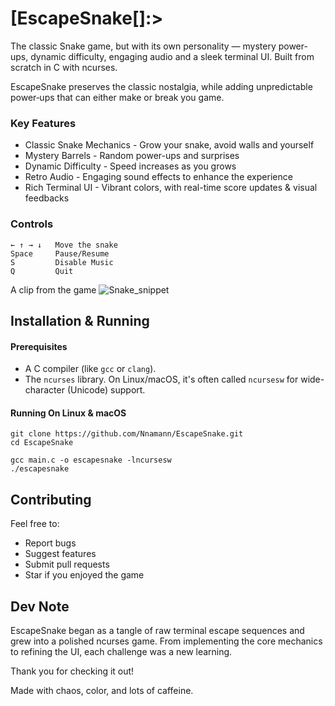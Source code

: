 # [EscapeSnake[]:>
The classic Snake game, but with its own personality — mystery power-ups, dynamic difficulty, engaging audio and a sleek terminal UI. 
Built from scratch in C with ncurses.


EscapeSnake preserves the classic nostalgia, while adding unpredictable power‑ups that can either make or break you game.

### Key Features
+ Classic Snake Mechanics - Grow your snake, avoid walls and yourself
+ Mystery Barrels - Random power-ups and surprises
+ Dynamic Difficulty - Speed increases as you grows
+ Retro Audio - Engaging sound effects to enhance the experience
+ Rich Terminal UI - Vibrant colors, with real-time score updates & visual feedbacks


### Controls
```
← ↑ → ↓   Move the snake  
Space     Pause/Resume  
S         Disable Music  
Q         Quit  
```



A clip from the game
![Snake_snippet](https://github.com/user-attachments/assets/7ce25f56-516f-4dfc-bef9-ff3f0c867f0a)



## Installation & Running

#### Prerequisites
* A C compiler (like `gcc` or `clang`).
* The `ncurses` library. On Linux/macOS, it's often called `ncursesw` for wide-character (Unicode) support.

#### Running On Linux & macOS
```
git clone https://github.com/Nnamann/EscapeSnake.git
cd EscapeSnake

gcc main.c -o escapesnake -lncursesw
./escapesnake
```
  
## Contributing
Feel free to:

+ Report bugs
+ Suggest features
+ Submit pull requests
+ Star if you enjoyed the  game


## Dev Note

EscapeSnake began as a tangle of raw terminal escape sequences and grew into a polished ncurses game. From implementing the core mechanics to refining the UI, each challenge was a new learning.

Thank you for checking it out!

Made with chaos, color, and lots of caffeine.




